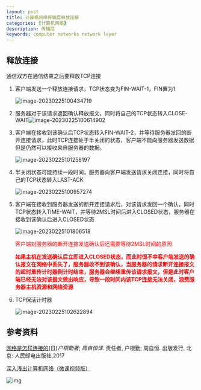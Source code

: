 ```yaml
---
layout: post
title: 计算机网络传输层释放连接
categories: [计算机网络]
description: 传输层
keywords: computer networks network layer 
---
```


## 释放连接

通信双方在通信结束之后要释放TCP连接

1. 客户端发送一个释放连接请求，TCP状态变为FIN-WAIT-1，FIN置为1

   ![image-20230225100434719](https://wendaocsmaster.github.io/images/blog/image-20230225100434719.png)

2. 服务器对于该请求返回确认释放报文，同时将自己的TCP状态转入CLOSE-WAIT![image-20230225100614902](https://wendaocsmaster.github.io/images/blog/image-20230225100614902.png)

3. 客户端在接收到该确认后TCP状态转入FIN-WAIT-2，并等待服务器发回的断开连接请求，此时TCP连接处于半关闭的状态，客户端不能向服务器发送数据但是仍然可以接收来自服务器的数据。

   ![image-20230225101258197](https://wendaocsmaster.github.io/images/blog/image-20230225101258197.png)

4. 半关闭状态可能持续一段时间，服务器向客户端发送请求关闭连接，同时将自己的TCP状态转入LAST-ACK

   ![image-20230225100957274](https://wendaocsmaster.github.io/images/blog/image-20230225100957274.png)

5. 客户端在接收到服务器发送的断开连接请求后，对该请求发回一个确认，同时TCP状态转入TIME-WAIT，并等待2MSL时间后进入CLOSED状态，服务器在接收到该确认后进入CLOSED状态

   ![image-20230225101806518](https://wendaocsmaster.github.io/images/blog/image-20230225101806518.png)

   <font color = red>客户端对服务器的断开连接发送确认后还需要等待2MSL时间的原因</font>

   **<font color = red>如果主机在发送确认后立即进入CLOSED状态，而此时很不幸客户端发送的确认报文在网络中丢失了，服务器收不到该确认，当服务器的请求断开连接报文的超时重传计时器倒计时结束，服务器会继续重传该请求报文，但是此时客户端已经无法对该报文做出响应，导致一段时间内该TCP连接无法关闭，浪费服务器主机资源和网络资源</font>**

6. TCP保活计时器

   ![image-20230225102622894](https://wendaocsmaster.github.io/images/blog/image-20230225102622894.png)

## 参考资料

[网络是怎样连接的](https://book.douban.com/subject/26941639/)(日)*户根勤著*; *周自恒译*. 责任者, 户根勤; 周自恒. 出版发行, 北京: 人民邮电出版社,2017

[深入浅出计算机网络（微课视频版）](http://www.tup.tsinghua.edu.cn/booksCenter/book_09342101.html)

![img](https://wendaocsmaster.github.io/images/blog/093421-01.jpg)
